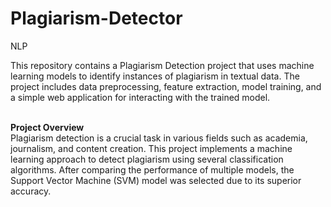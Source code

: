 # Plagiarism-Detector
NLP
<br/>

This repository contains a Plagiarism Detection project that uses machine learning models to identify instances of plagiarism in textual data. The project includes data preprocessing, feature extraction, model training, and a simple web application for interacting with the trained model. <br/>
<br/>

**Project Overview** <br/>
Plagiarism detection is a crucial task in various fields such as academia, journalism, and content creation. This project implements a machine learning approach to detect plagiarism using several classification algorithms. After comparing the performance of multiple models, the Support Vector Machine (SVM) model was selected due to its superior accuracy. <br/>
